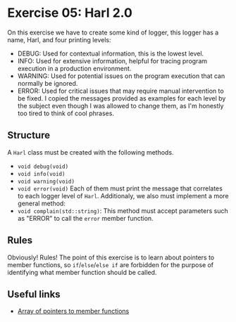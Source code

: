 # Exercise 05: Harl 2.0

On this exercise we have to create some kind of logger, this logger has a name, Harl, and four printing levels:
- DEBUG: Used for contextual information, this is the lowest level.
- INFO: Used for extensive information, helpful for tracing program execution in a production environment.
- WARNING: Used for potential issues on the program execution that can normally be ignored.
- ERROR: Used for critical issues that may require manual intervention to be fixed.
I copied the messages provided as examples for each level by the subject even though I was allowed to change them, as I'm honestly too tired to think of cool phrases.

## Structure

A `Harl` class must be created with the following methods.
- `void debug(void)`
- `void info(void)`
- `void warning(void)`
- `void error(void)`
Each of them must print the message that correlates to each logger level of `Harl`. Additionaly, we also must implement a more general method:
- `void complain(std::string)`: This method must accept parameters such as "ERROR" to call the `error` member function.

## Rules

Obviously! Rules! The point of this exercise is to learn about pointers to member functions, so `if`/`else`/`else if` are forbidden for the purpose
of identifying what member function should be called.

## Useful links

- [Array of pointers to member functions](https://cplusplus.com/forum/beginner/239227/)
